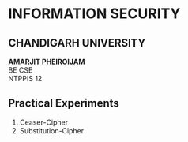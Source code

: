 # INFORMATION SECURITY
## CHANDIGARH UNIVERSITY

<b>AMARJIT PHEIROIJAM </b><br />
BE CSE <br />
NTPPIS 12 <br />

## Practical Experiments
1. Ceaser-Cipher
2. Substitution-Cipher


